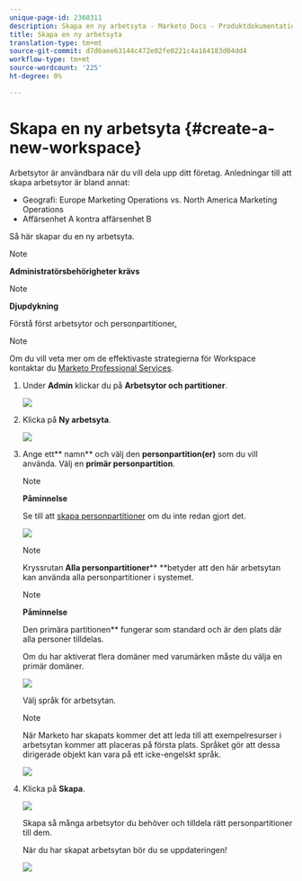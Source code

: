 ```yaml
---
unique-page-id: 2360311
description: Skapa en ny arbetsyta - Marketo Docs - Produktdokumentation
title: Skapa en ny arbetsyta
translation-type: tm+mt
source-git-commit: d7d6aee63144c472e02fe0221c4a164183d04dd4
workflow-type: tm+mt
source-wordcount: '225'
ht-degree: 0%

---
```



# Skapa en ny arbetsyta {#create-a-new-workspace}

Arbetsytor är användbara när du vill dela upp ditt företag. Anledningar till att skapa arbetsytor är bland annat:

* Geografi: Europe Marketing Operations vs. North America Marketing Operations
* Affärsenhet A kontra affärsenhet B

Så här skapar du en ny arbetsyta.

>[!NOTE]
>
>**Administratörsbehörigheter krävs**

>[!NOTE]
>
>**Djupdykning**
>
>Förstå först arbetsytor och personpartitioner[.](understanding-workspaces-and-person-partitions.md)

>[!NOTE]
>
>Om du vill veta mer om de effektivaste strategierna för Workspace kontaktar du [Marketo Professional Services](http://docs.marketo.com/cdn-cgi/l/email-protection#55263027233c363026153834273e30213a7b363a38).

1. Under **Admin** klickar du på **Arbetsytor och partitioner**.

   ![](assets/image2014-9-17-11-3a59-3a11.png)

1. Klicka på **Ny arbetsyta**.

   ![](assets/two-1.png)

1. Ange ett** namn** och välj den **personpartition(er)** som du vill använda. Välj en **primär personpartition**.

   >[!NOTE]
   >
   >**Påminnelse**
   >
   >
   >Se till att [skapa personpartitioner](create-a-person-partition.md) om du inte redan gjort det.

   ![](assets/three-1.png)

   >[!NOTE]
   >
   >Kryssrutan **Alla personpartitioner**** **betyder att den här arbetsytan kan använda alla personpartitioner i systemet.

   >[!NOTE]
   >
   >**Påminnelse**
   >
   >
   >Den primära partitionen** fungerar som standard och är den plats där alla personer tilldelas.

   Om du har aktiverat flera domäner med varumärken måste du välja en primär domäner.

   ![](assets/four-1.png)

   Välj språk för arbetsytan.

   >[!NOTE]
   >
   >När Marketo har skapats kommer det att leda till att exempelresurser i arbetsytan kommer att placeras på första plats. Språket gör att dessa dirigerade objekt kan vara på ett icke-engelskt språk.

   ![](assets/five.png)

1. Klicka på **Skapa**.

   ![](assets/six.png)

   Skapa så många arbetsytor du behöver och tilldela rätt personpartitioner till dem.

   När du har skapat arbetsytan bör du se uppdateringen!

   ![](assets/image2014-9-17-15-3a39-3a10.png)

